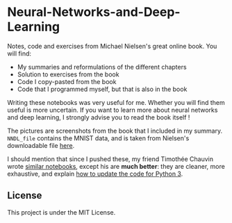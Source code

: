 # Neural-Networks-and-Deep-Learning
Notes, code and exercises from Michael Nielsen's great online book.
You will find:
* My summaries and reformulations of the different chapters
* Solution to exercises from the book
* Code I copy-pasted from the book
* Code that I programmed myself, but that is also in the book

Writing these notebooks was very useful for me. Whether you will find them useful is more uncertain. If you want to learn more about neural networks and deep learning, I strongly advise you to read the book itself ! 

The pictures are screenshots from the book that I included in my summary. ``NNDL_file`` contains the MNIST data, and is taken from Nielsen's downloadable file [here](https://github.com/mnielsen/neural-networks-and-deep-learning).

I should mention that since I pushed these, my friend Timothée Chauvin wrote [similar notebooks](https://github.com/timotheechauvin/nndl-solutions), except his are **much better**: they are cleaner, more exhaustive, and explain [how to update the code for Python 3](https://nbviewer.jupyter.org/github/TimotheeChauvin/NNDL-solutions/blob/master/notebooks/chap-0-update-code-for-python3.ipynb). 

## License
This project is under the MIT License.

